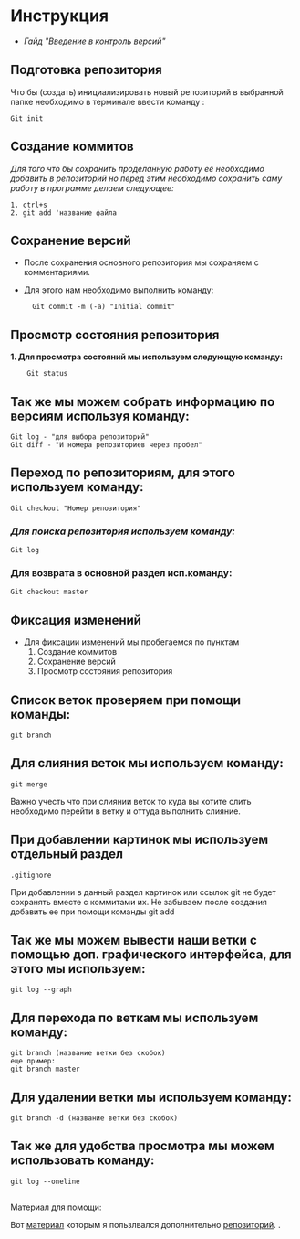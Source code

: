 # Инструкция

- *Гайд "Введение в контроль версий"*

## Подготовка репозитория

Что бы (создать) инициализировать новый репозиторий в выбранной папке необходимо в терминале ввести команду : 

    Git init 

## Создание коммитов

*Для того что бы сохранить проделанную работу её необходимо добавить в репозиторий но перед этим необходимо сохранить саму работу в программе делаем следующее:*

    1. ctrl+s
    2. git add 'название файла


## Сохранение версий

* После сохранения основного репозитория мы сохраняем с комментариями.
* Для этого нам необходимо выполнить команду: 

        Git commit -m (-a) "Initial commit"

## Просмотр состояния репозитория

**1. Для просмотра состояний мы используем следующую команду:**

        Git status 

## Так же мы можем собрать информацию по версиям используя команду:
    Git log - "для выбора репозиторий"
    Git diff - "И номера репозиториев через пробел"


## Переход по репозиториям, для этого используем команду:
    Git checkout "Номер репозитория"

### *Для поиска репозитория используем команду:*

    Git log


### Для возврата в основной раздел исп.команду:
    Git checkout master

## Фиксация изменений

+ Для фиксации изменений мы пробегаемся по пунктам 
    1. Создание коммитов
    2. Сохранение версий
    3. Просмотр состояния репозитория

## Список веток проверяем при помощи команды:
    git branch
## Для слияния веток мы используем команду:
    git merge

Важно учесть что при слиянии веток то куда вы хотите слить необходимо перейти в ветку и оттуда выполнить слияние.

## При добавлении картинок мы используем отдельный раздел
    .gitignore
При добавлении в данный раздел картинок или ссылок git не будет сохранять вместе с коммитами их. Не забываем после создания добавить ее при помощи команды git add 

## Так же мы можем вывести наши ветки с помощью доп. графического интерфейса, для этого мы используем:
    git log --graph

## Для перехода по веткам мы используем команду:
    git branch (название ветки без скобок)
    еще пример:
    git branch master

## Для удалении ветки мы используем команду:
    git branch -d (название ветки без скобок)

## Так же для удобства просмотра мы можем использовать команду:
    git log --oneline
##
##
##
##


Материал для помощи:

Вот [материал][1] которым я пользлвался дополнительно [репозиторий][repo].
.

[1]: https://doka.guide/tools/markdown/ "Энциклопедия по Markdown"
[repo]: https://doka.guide/ "Репозиторий Дока"

 